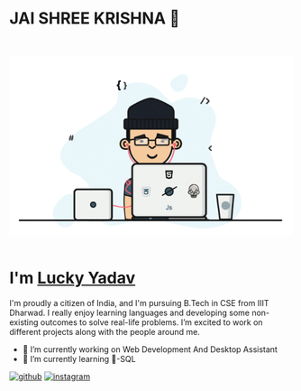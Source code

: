 # JAI SHREE KRISHNA 🙏

<br>
<p align="center">
  <img src="https://github.com/LuckYYadav15/LuckYYadav15/blob/main/programmer's%20gif.gif">
  <br><br>
</p>

<h1>I'm <a  href="https://github.com/https://github.com/LuckYYadav15">Lucky Yadav</a></h1>
I'm proudly a citizen of India, and I'm pursuing B.Tech in CSE from IIIT Dharwad. I really enjoy learning languages and developing some non-existing outcomes to solve real-life problems. I’m excited to work on different projects along with the people around me.

- 🔭 I’m currently working on Web Development And Desktop Assistant 
- 🌱 I’m currently learning 💼-SQL 


[<img src='https://cdn.jsdelivr.net/npm/simple-icons@3.0.1/icons/github.svg' alt='github' height='40'>](https://github.com/https://github.com/LuckYYadav15)  [<img src='https://cdn.jsdelivr.net/npm/simple-icons@3.0.1/icons/instagram.svg' alt='instagram' height='40'>](https://www.instagram.com/https://www.instagram.com/utkarshyadav15//)  
